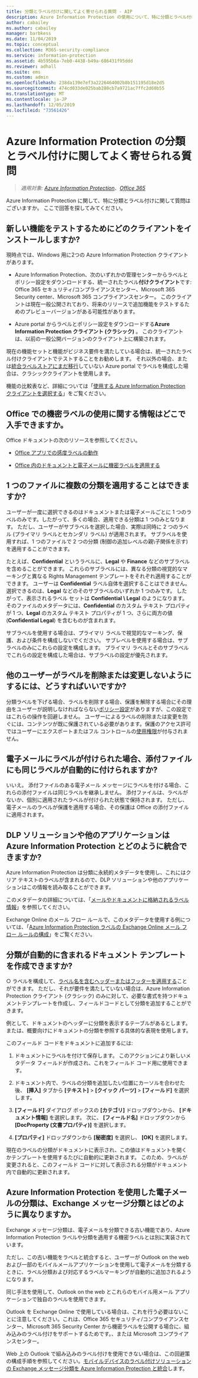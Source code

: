 ```yaml
---
title: 分類とラベル付けに関してよく寄せられる質問 - AIP
description: Azure Information Protection の使用について、特に分類とラベル付けに関して質問はございますか。 ここで回答を探してみてください。
author: cabailey
ms.author: cabailey
manager: barbkess
ms.date: 11/04/2019
ms.topic: conceptual
ms.collection: M365-security-compliance
ms.service: information-protection
ms.assetid: 4b595b6a-7eb0-4438-b49a-686431f95ddd
ms.reviewer: adhall
ms.suite: ems
ms.custom: admin
ms.openlocfilehash: 238da139e7ef3a2226464002b8b151195d18e2d5
ms.sourcegitcommit: 474cd033de025bab280cb7a9721ac7ffc2d60b55
ms.translationtype: MT
ms.contentlocale: ja-JP
ms.lasthandoff: 12/05/2019
ms.locfileid: "73561426"
---
```

# <a name="frequently-asked-questions-about-classification-and-labeling-in-azure-information-protection"></a>Azure Information Protection の分類とラベル付けに関してよく寄せられる質問

>*適用対象: [Azure Information Protection](https://azure.microsoft.com/pricing/details/information-protection)、[Office 365](https://download.microsoft.com/download/E/C/F/ECF42E71-4EC0-48FF-AA00-577AC14D5B5C/Azure_Information_Protection_licensing_datasheet_EN-US.pdf)*

Azure Information Protection に関して、特に分類とラベル付けに関して質問はございますか。  ここで回答を探してみてください。 

## <a name="which-client-do-i-install-for-testing-new-functionality"></a>新しい機能をテストするためにどのクライアントをインストールしますか?

現時点では、Windows 用に2つの Azure Information Protection クライアントがあります。 

- Azure Information Protection、次のいずれかの管理センターからラベルとポリシー設定をダウンロードする、統一されたラベル**付けクライアント**です: Office 365 セキュリティ/コンプライアンスセンター、Microsoft 365 Security center、Microsoft 365 コンプライアンスセンター。 このクライアントは現在一般公開されており、将来のリリースで追加機能をテストするためのプレビューバージョンがある可能性があります。

- Azure portal からラベルとポリシー設定をダウンロードする**Azure Information Protection クライアント (クラシック)** 。 このクライアントは、以前の一般公開バージョンのクライアント上に構築されます。

現在の機能セットと機能がビジネス要件を満たしている場合は、統一されたラベル付けクライアントでテストすることをお勧めします。 それ以外の場合、または[統合ラベルストアにまだ移行](configure-policy-migrate-labels.md)していない Azure portal でラベルを構成した場合は、クラシッククライアントを使用します。

機能の比較表など、詳細については「[使用する Azure Information Protection クライアントを選択する](./rms-client/use-client.md#choose-which-labeling-client-to-use-for-windows-computers)」をご覧ください。

## <a name="where-can-i-find-information-about-using-sensitivity-labels-in-office"></a>Office での機密ラベルの使用に関する情報はどこで入手できますか。

Office ドキュメントの次のリソースを参照してください。

- [Office アプリでの感度ラベルの動作](https://docs.microsoft.com/microsoft-365/compliance/sensitivity-labels-office-apps)

- [Office 内のドキュメントと電子メールに機密ラベルを適用する](https://support.office.com/article/Apply-sensitivity-labels-to-your-documents-and-email-within-Office-2f96e7cd-d5a4-403b-8bd7-4cc636bae0f9#ID0EBFAAA=Office_365)


## <a name="can-a-file-have-more-than-one-classification"></a>1 つのファイルに複数の分類を適用することはできますか?

ユーザーが一度に選択できるのはドキュメントまたは電子メールごとに 1 つのラベルのみです。したがって、多くの場合、適用できる分類は 1 つのみとなります。 ただし、ユーザーがサブラベルを選択した場合、実際は同時に 2 つのラベル (プライマリ ラベルとセカンダリ ラベル) が適用されます。 サブラベルを使用すれば、1 つのファイルで 2 つの分類 (制御の追加レベルの親\子関係を示す) を適用することができます。

たとえば、**Confidential** というラベルに、**Legal** や **Finance** などのサブラベルを含めることができます。 これらのサブラベルには、異なる分類の視覚的なマーキングと異なる Rights Management テンプレートをそれぞれ適用することができます。 ユーザーは **Confidential** ラベル自体を選択することはできません。選択できるのは、**Legal** などのそのサブラベルのいずれか 1 つのみです。 したがって、表示されるラベル セットは **Confidential \ Legal** のようになります。 そのファイルのメタデータには、**Confidential** のカスタム テキスト プロパティが 1 つ、**Legal** のカスタム テキスト プロパティが 1 つ、さらに両方の値 (**Confidential Legal**) を含むものが含まれます。 

サブラベルを使用する場合は、プライマリ ラベルで視覚的なマーキング、保護、および条件を構成しないでください。 サブレベルを使用する場合は、サブラベルのみにこれらの設定を構成します。 プライマリ ラベルとそのサブラベルでこれらの設定を構成した場合は、サブラベルの設定が優先されます。

## <a name="how-do-i-prevent-somebody-from-removing-or-changing-a-label"></a>他のユーザーがラベルを削除または変更しないようにするには、どうすればいいですか?

分類ラベルを下げる場合、ラベルを削除する場合、保護を解除する場合にその理由をユーザーが説明しなければならない[ポリシー設定](configure-policy-settings.md)がありますが、この設定ではこれらの操作を回避しません。 ユーザーによるラベルの削除または変更を防ぐには、コンテンツが既に保護されている必要があります。保護のアクセス許可ではユーザーにエクスポートまたはフル コントロールの[使用権限](configure-usage-rights.md)が付与されません。 

## <a name="when-an-email-is-labeled-do-any-attachments-automatically-get-the-same-labeling"></a>電子メールにラベルが付けられた場合、添付ファイルにも同じラベルが自動的に付けられますか?

いいえ。 添付ファイルのある電子メール メッセージにラベルを付ける場合、これらの添付ファイルは同じラベルを継承しません。 添付ファイルは、ラベルがないか、個別に適用されたラベルが付けられた状態で保持されます。 ただし、電子メールのラベルが保護を適用する場合、その保護は Office の添付ファイルに適用されます。

## <a name="how-can-dlp-solutions-and-other-applications-integrate-with-azure-information-protection"></a>DLP ソリューションや他のアプリケーションは Azure Information Protection とどのように統合できますか?

Azure Information Protection は分類に永続的メタデータを使用し、これにはクリア テキストのラベルが含まれるので、DLP ソリューションや他のアプリケーションはこの情報を読み取ることができます。 

このメタデータの詳細については、「[メールやドキュメントに格納されるラベル情報](configure-policy.md#label-information-stored-in-emails-and-documents)」を参照してください。

Exchange Online のメール フロー ルールで、このメタデータを使用する例については、「[Azure Information Protection ラベルの Exchange Online メール フロー ルールの構成](configure-exo-rules.md)」をご覧ください。

## <a name="can-i-create-a-document-template-that-automatically-includes-the-classification"></a>分類が自動的に含まれるドキュメント テンプレートを作成できますか?

○ ラベルを構成して、[ラベル名を含むヘッダーまたはフッターを適用する](configure-policy-markings.md)ことができます。 ただし、それが要件を満たしていない場合は、Azure Information Protection クライアント (クラシック) のみに対して、必要な書式を持つドキュメントテンプレートを作成し、フィールドコードとして分類を追加することができます。 

例として、ドキュメントのヘッダーに分類を表示するテーブルがあるとします。 または、概要向けにドキュメントの分類を参照する具体的な表現を使用します。

このフィールド コードをドキュメントに追加するには:

1. ドキュメントにラベルを付けて保存します。 このアクションにより新しいメタデータ フィールドが作成され、これをフィールド コード用に使用できます。

2. ドキュメント内で、ラベルの分類を追加したい位置にカーソルを合わせた後、 **[挿入]** タブから **[テキスト]**  >  **[クイック パーツ]**  >  **[フィールド]** を選択します。

3. **[フィールド]** ダイアログ ボックスの **[カテゴリ]** ドロップダウンから、 **[ドキュメント情報]** を選択します。 次に、 **[フィールド名]** ドロップダウンから **[DocProperty (文書プロパティ)]** を選択します。

4. **[プロパティ]** ドロップダウンから **[秘密度]** を選択し、 **[OK]** を選択します。

現在のラベルの分類がドキュメントに表示され、この値はドキュメントを開くかテンプレートを使用するたびに自動的に更新されます。 このため、ラベルが変更されると、このフィールド コードに対して表示される分類がドキュメント内で自動的に更新されます。

## <a name="how-is-classification-for-emails-using-azure-information-protection-different-from-exchange-message-classification"></a>Azure Information Protection を使用した電子メールの分類は、Exchange メッセージ分類とはどのように異なりますか。

Exchange メッセージ分類は、電子メールを分類できる古い機能であり、Azure Information Protection ラベルや分類を適用する機密ラベルとは別に実装されています。

ただし、この古い機能をラベルと統合すると、ユーザーが Outlook on the web および一部のモバイルメールアプリケーションを使用して電子メールを分類するときに、ラベル分類および対応するラベルマーキングが自動的に追加されるようになります。

同じ手法を使用して、Outlook on the web とこれらのモバイル用メール アプリケーションで独自のラベルを使用できます。

Outlook を Exchange Online で使用している場合は、これを行う必要はないことに注意してください。これは、Office 365 セキュリティ/コンプライアンスセンター、Microsoft 365 Security Center から機密ラベルを公開する場合に、組み込みのラベル付けをサポートするためです。、または Microsoft コンプライアンスセンター。

Web 上の Outlook で組み込みのラベル付けを使用できない場合は、この回避策の構成手順を参照してください。[モバイルデバイスのラベル付けソリューションの Exchange メッセージ分類を Azure Information Protection と統合](./rms-client/client-admin-guide-customizations.md#integration-with-exchange-message-classification-for-a-mobile-device-labeling-solution)します。
